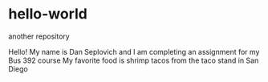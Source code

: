 # hello-world
another repository 

Hello! My name is Dan Seplovich and I am completing an assignment for my Bus 392 course 
My favorite food is shrimp tacos from the taco stand in San Diego 
